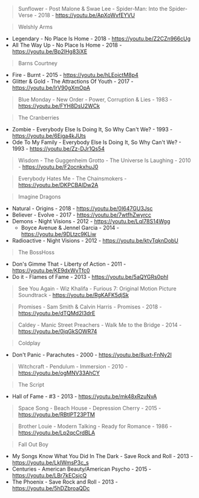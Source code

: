 > Sunflower - Post Malone & Swae Lee - Spider-Man: Into the Spider-Verse - 2018 - https://youtu.be/ApXoWvfEYVU

> Welshly Arms
- Legendary - No Place Is Home - 2018 - https://youtu.be/Z2CZn966cUg
- All The Way Up - No Place Is Home - 2018 - https://youtu.be/Bp2lHg83iXE

> Barns Courtney
- Fire - Burnt - 2015 - https://youtu.be/hLEoictM8p4
- Glitter & Gold - The Attractions Of Youth - 2017 - https://youtu.be/IrV90gXmOpA

> Blue Monday - New Order - Power, Corruption & Lies - 1983 - https://youtu.be/FYH8DsU2WCk

> The Cranberries
- Zombie - Everybody Else Is Doing It, So Why Can't We? - 1993 - https://youtu.be/6Ejga4kJUts
- Ode To My Family - Everybody Else Is Doing It, So Why Can't We? - 1993 - https://youtu.be/Zz-DJr1Qs54

> Wisdom - The Guggenheim Grotto - The Universe Is Laughing - 2010 - https://youtu.be/F2ocnkxhuJ0

> Everybody Hates Me - The Chainsmokers - https://youtu.be/DKPCBAlDw2A

> Imagine Dragons
- Natural - Origins - 2018 - https://youtu.be/0I647GU3Jsc
- Believer - Evolve -  2017 - https://youtu.be/7wtfhZwyrcc
- Demons - Night Visions - 2012 - https://youtu.be/LqI78S14Wgg
    - Boyce Avenue & Jennel Garcia - 2014 - https://youtu.be/9DLtzc9KLiw
- Radioactive - Night Visions - 2012 - https://youtu.be/ktvTqknDobU

> The BossHoss
- Don's Gimme That - Liberty of Action - 2011 - https://youtu.be/KE9dxWvTfc0
- Do it - Flames of Fame - 2013 - https://youtu.be/5aQYGRs0phI

> See You Again - Wiz Khalifa - Furious 7: Original Motion Picture Soundtrack - https://youtu.be/RgKAFK5djSk

> Promises - Sam Smith & Calvin Harris - Promises - 2018 - https://youtu.be/dTQMd2I3drE

> Caldey - Manic Street Preachers - Walk Me to the Bridge - 2014 - https://youtu.be/0jqGkSOWR74

> Coldplay

- Don't Panic - Parachutes - 2000 - https://youtu.be/8uxt-FnNy2I

> Witchcraft - Pendulum - Immersion - 2010 - https://youtu.be/ogMNV33AhCY

> The Script

- Hall of Fame - #3 - 2013 - https://youtu.be/mk48xRzuNvA

> Space Song - Beach House - Depression Cherry - 2015 - https://youtu.be/RBtlPT23PTM

> Brother Louie - Modern Talking - Ready for Romance - 1986 - https://youtu.be/Lp2qcCrdBLA

> Fall Out Boy

- My Songs Know What You Did In The Dark - Save Rock and Roll - 2013 - https://youtu.be/LkIWmsP3c_s
- Centuries - American Beauty/American Psycho - 2015 - https://youtu.be/LBr7kECsjcQ
- The Phoenix - Save Rock and Roll - 2013 - https://youtu.be/5hDZbroaQDc
